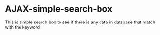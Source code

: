 # AJAX-simple-search-box

This is simple search box to see if there is any data in database that match with the keyword
